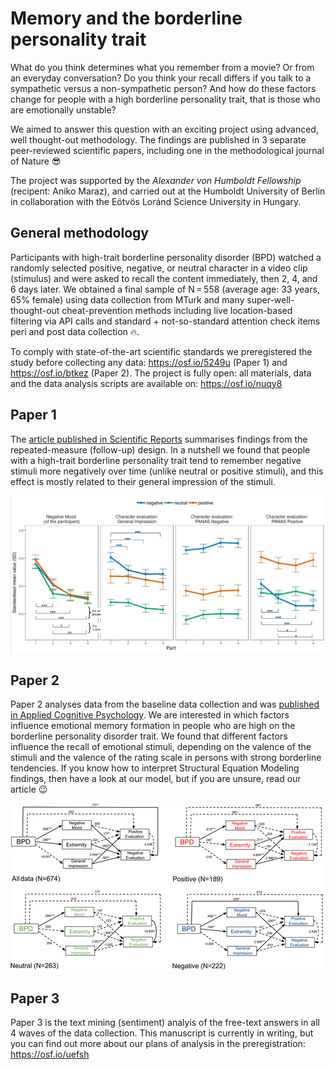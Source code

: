 # Memory and the borderline personality trait
What do you think determines what you remember from a movie? Or from an everyday conversation? Do you think your recall differs if you talk to a sympathetic versus a non-sympathetic person? And how do these factors change for people with a high borderline personality trait, that is those who are emotionally unstable? 

We aimed to answer this question with an exciting project using advanced, well thought-out methodology. The findings are published in 3 separate peer-reviewed scientific papers, including one in the methodological journal of Nature :sunglasses:  

The project was supported by the *Alexander von Humboldt Fellowship* (recipent: Aniko Maraz), and carried out at the Humboldt University of Berlin in collaboration with the Eötvös Loránd Science University in Hungary. 

## General methodology
Participants with high-trait borderline personality disorder (BPD) watched a randomly selected positive, negative, or neutral character in a video clip (stimulus) and were asked to recall the content immediately, then 2, 4, and 6 days later. We obtained a final sample of N = 558 (average age: 33 years, 65% female) using data collection from MTurk and many super-well-thought-out cheat-prevention methods including live location-based filtering via API calls and standard + not-so-standard attention check items peri and post data collection :fire:.  

To comply with state-of-the-art scientific standards we preregistered the study before collecting any data: https://osf.io/5249u (Paper 1) and https://osf.io/btkez (Paper 2).
The project is fully open: all materials, data and the data analysis scripts are available on: https://osf.io/nuqy8

## Paper 1

The [article published in Scientific Reports](https://www.nature.com/articles/s41598-022-07358-2) summarises findings from the repeated-measure (follow-up) design. In a nutshell we found that people with a high-trait borderline personality trait tend to remember negative stimuli more negatively over time (unlike neutral or positive stimuli), and this effect is mostly related to their general impression of the stimuli.

![bpd_memo.webp](bpd_memo.webp)

## Paper 2
Paper 2 analyses data from the baseline data collection and was [published in Applied Cognitive Psychology](https://onlinelibrary.wiley.com/doi/full/10.1002/acp.3764). We are interested in which factors influence emotional memory formation in people who are high on the borderline personality disorder trait. We found that different factors influence the recall of emotional stimuli, depending on the valence of the stimuli and the valence of the rating scale in persons with strong borderline tendencies. If you know how to interpret Structural Equation Modeling findings, then have a look at our model, but if you are unsure, read our article :wink:


![bpd_memo2_baseline.png](bpd_memo2_baseline.png)

## Paper 3
Paper 3 is the text mining (sentiment) analyis of the free-text answers in all 4 waves of the data collection. This manuscript is currently in writing, but you can find out more about our plans of analysis in the preregistration:  https://osf.io/uefsh


